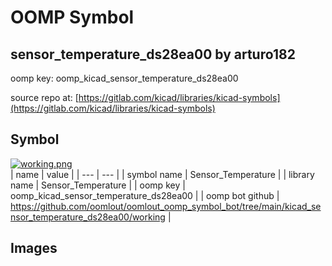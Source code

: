 # OOMP Symbol  
## sensor_temperature_ds28ea00  by arturo182  
  
oomp key: oomp_kicad_sensor_temperature_ds28ea00  
  
source repo at: [https://gitlab.com/kicad/libraries/kicad-symbols](https://gitlab.com/kicad/libraries/kicad-symbols)  
## Symbol  
  
[![working.png](working_600.png)](working.png)  
| name | value | 
| --- | --- | 
| symbol name | Sensor_Temperature | 
| library name | Sensor_Temperature | 
| oomp key | oomp_kicad_sensor_temperature_ds28ea00 | 
| oomp bot github | https://github.com/oomlout/oomlout_oomp_symbol_bot/tree/main/kicad_sensor_temperature_ds28ea00/working | 
## Images  

